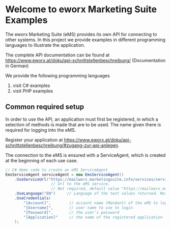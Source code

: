 # Welcome to eworx Marketing Suite Examples

The eworx Marketing Suite (eMS) provides its own API for connecting to other systems.
In this project we provide examples in different programming languages ​​to illustrate the application.

The complete API documentation can be found at https://www.eworx.at/doku/api-schnittstellenbeschreibung/ (Documentation in German)

We provide the following programming languages
1. visit C# examples
2. visit PHP examples

## Common required setup

In order to use the API, an application must first be registered, in which a selection of methods is made that are to be used. The name given there is required for logging into the eMS.  

Register your application at https://www.eworx.at/doku/api-schnittstellenbeschreibung/#zugang-zur-api-anlegen.

The connection to the eMS is ensured with a ServiceAgent, which is created at the beginning of each use case.

```cs
// C# demo code to create an eMS ServiceAgent
EmsServiceAgent serviceAgent = new EmsServiceAgent()
    .UseServiceUrl("https://mailworx.marketingsuite.info/services/serviceagent.asmx")
                    // Url to the eMS service.
                    // Not required, default value "https://mailworx.marketingsuite.info/services/serviceagent.asmx"
    .UseLanguage("EN")     // Language of the text values ​​returned. Not required, default value is "EN"
    .UseCredentials(
        "[Account]",        // account name (Mandant) of the eMS to login
        "[Username]",       // user name to use to login
        "[Password]",       // the user's password
        "[Application]"     // the name of the registered application
    );
```
